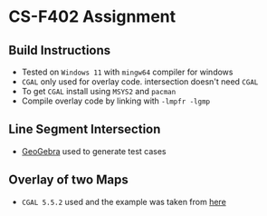 # CS-F402 Assignment

## Build Instructions
- Tested on `Windows 11` with `mingw64` compiler for windows
- `CGAL` only used for overlay code. intersection doesn't need `CGAL`
- To get `CGAL` install using `MSYS2` and `pacman`
- Compile overlay code by linking with `-lmpfr -lgmp`

## Line Segment Intersection
- [GeoGebra](https://www.geogebra.org/) used to generate test cases

## Overlay of two Maps
- `CGAL 5.5.2` used and the example was taken from [here](https://doc.cgal.org/latest/Arrangement_on_surface_2/Arrangement_on_surface_2_2overlay_8cpp-example.html)